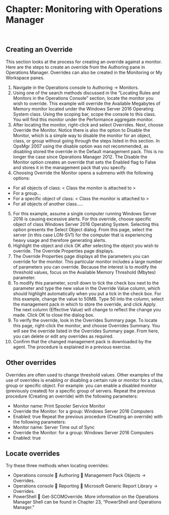 # Chapter: Monitoring with Operations Manager 
 
## Creating an Override
This section looks at the process for creating an override against a monitor. Here are the steps to create an override from the Authoring pane in Operations Manager. Overrides can also be created in the Monitoring or My Workspace panes.
1. Navigate in the Operations console to Authoring -> Monitors.
2. Using one of the search methods discussed in the “Locating Rules and Monitors in the Operations Console” section, locate the monitor you wish to override. This example will override the Available Megabytes of Memory monitor located under the Windows Server 2016 Operating System class. Using the scoping bar, scope the console to this class. You will find this monitor under the Performance aggregate monitor.
3. After locating the monitor, right-click and select Overrides. Next, choose Override the Monitor. Notice there is also the option to Disable the Monitor, which is a simple way to disable the monitor for an object, class, or group without going through the steps listed in this section. In OpsMgr 2007 using the disable option was not recommended, as disabling stored the override in the Default management pack. This is no longer the case since Operations Manager 2012. The Disable the Monitor option creates an override that sets the Enabled flag to False and stores it in the management pack that you specify.
4. Choosing Override the Monitor opens a submenu with the following options:
  - For all objects of class: < Class the monitor is attached to >
  - For a group...
  - For a specific object of class: < Class the monitor is attached to >
  - For all objects of another class.....
5. For this example, assume a single computer running Windows Server 2016 is causing excessive alerts. For this override, choose specific object of class Windows Server 2016 Operating System. Selecting this option presents the Select Object dialog. From this page, select the server (in this case LON-SV1) for the computer that is experiencing heavy usage and therefore generating alerts.
6. Highlight the object and click OK after selecting the object you wish to override. The Override Properties page displays.
7. The Override Properties page displays all the parameters you can override for the monitor. This particular monitor includes a large number of parameters you can override. Because the interest is to modify the threshold values, focus on the Available Memory Threshold (Mbytes) parameter.
8. To modify this parameter, scroll down to tick the check box next to the parameter and type the new value in the Override Value column, which should highlight automatically when you put a tick in the check box. For this example, change the value to 50MB. Type 50 into the column, select the management pack in which to store the override, and click Apply. The next column (Effective Value) will change to reflect the change you made. Click OK to close the dialog box.
9. To verify the override, look in the Overrides Summary page. To locate this page, right-click the monitor, and choose Overrides Summary. You will see the override listed in the Overrides Summary page. From here, you can delete or edit any overrides as required.
10. Confirm that the changed management pack is downloaded by the agent. The procedure is explained in a previous exercise.

## Other overrides
Overrides are often used to change threshold values. Other examples of the use of overrides is enabling or disabling a certain rule or monitor for a class, group or specific object. For example: you can enable a disabled monitor (previously created) for a specific group of servers.
Repeat the previous procedure (Creating an override) with the following parameters:
-	Monitor name: Print Spooler Service Monitor
-	Override the Monitor: for a group: Windows Server 2016 Computers
-	Enabled: true
Repeat the previous procedure (Creating an override) with the following parameters:
-	Monitor name: Server Time out of Sync
-	Override the Monitor: for a group: Windows Server 2016 Computers
- Enabled: true

## Locate overrides
Try these three methods when locating overrides:
-	Operations console  Authoring  Management Pack Objects -> Overrides.
-	Operations console  Reporting  Microsoft Generic Report Library -> Overrides.
-	PowerShell  Get-SCOMOverride. More information on the Operations Manager Shell can be found in Chapter 23, “PowerShell and Operations Manager.”
